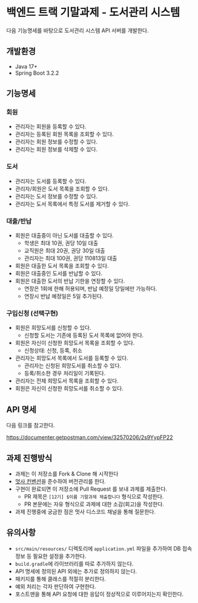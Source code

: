 # 백엔드 트랙 기말과제 - 도서관리 시스템

다음 기능명세를 바탕으로 도서관리 시스템 API 서버를 개발한다.

## 개발환경
- Java 17+
- Spring Boot 3.2.2

## 기능명세

### 회원

- 관리자는 회원을 등록할 수 있다.
- 관리자는 등록된 회원 목록을 조회할 수 있다.
- 관리자는 회원 정보를 수정할 수 있다.
- 관리자는 회원 정보를 삭제할 수 있다.

### 도서

- 관리자는 도서를 등록할 수 있다.
- 관리자/회원은 도서 목록을 조회할 수 있다.
- 관리자는 도서 정보를 수정할 수 있다.
- 관리자는 도서 목록에서 특정 도서를 제거할 수 있다.

### 대출/반납

- 회원은 대출중이 아닌 도서를 대출할 수 있다.
    - 학생은 최대 10권, 권당 10일 대출
    - 교직원은 최대 20권, 권당 30일 대출
    - 관리자는 최대 100권, 권당 110813일 대출
- 회원은 대출한 도서 목록을 조회할 수 있다.
- 회원은 대출중인 도서를 반납할 수 있다.
- 회원은 대출한 도서의 반납 기한을 연장할 수 있다.
    - 연장은 1회에 한해 허용되며, 반납 예정일 당일에만 가능하다.
    - 연장시 반납 예정일은 5일 추가된다.

### 구입신청 (선택구현)

- 회원은 희망도서를 신청할 수 있다.
    - 신청할 도서는 기존에 등록된 도서 목록에 없어야 한다.
- 회원은 자신이 신청한 희망도서 목록을 조회할 수 있다.
    - 신청상태: 신청, 등록, 취소
- 관리자는 희망도서 목록에서 도서를 등록할 수 있다.
    - 관리자는 신청된 희망도서를 취소할 수 있다.
    - 등록/취소한 경우 처리일이 기록된다.
- 관리자는 전체 희망도서 목록을 조회할 수 있다.
- 회원은 자신이 신청한 희망도서를 취소할 수 있다.

## API 명세

다음 링크를 참고한다.

https://documenter.getpostman.com/view/32570206/2s9YypFP22

## 과제 진행방식

- 과제는 이 저장소를 Fork & Clone 해 시작한다
- [멋사 컨벤션](https://github.com/LikeLionHGU)을 준수하여 버전관리를 한다.
- 구현이 완료되면 이 저장소에 Pull Request 를 보내 과제를 제출한다.
  - PR 제목은 `[12기] $이름 기말과제 제출합니다` 형식으로 작성한다.
  - PR 본문에는 자유 형식으로 과제에 대한 소감(회고)을 작성한다.
- 과제 진행중에 궁금한 점은 멋사 디스코드 채널을 통해 질문한다.

## 유의사항

- `src/main/resources/` 디렉토리에 `application.yml` 파일을 추가하여 DB 접속 정보 등 필요한 설정을 추가한다.
- `build.gradle`에 라이브러리를 따로 추가하지 않는다.
- API 명세에 정의된 API 외에는 추가로 정의하지 않는다.
- 패키지를 통해 클래스를 적절히 분리한다.
- 예외 처리는 각자 판단하여 구현한다.
- 포스트맨을 통해 API 요청에 대한 응답이 정상적으로 이루어지는지 확인한다.
